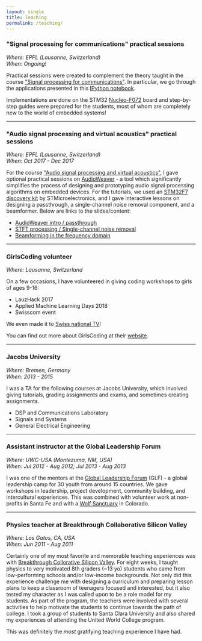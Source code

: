 ```yaml
---
layout: single
title: Teaching
permalink: /teaching/
---
```


### "Signal processing for communications" practical sessions 

_Where: EPFL (Lausanne, Switzerland)_ <br>
_When: Ongoing!_

Practical sessions were created to complement the theory taught in the course <a href="http://edu.epfl.ch/coursebook/fr/signal-processing-for-communications-COM-303" target="_blank">"Signal processing for communications"</a>. In particular, we go through the applications presented in this <a href="https://github.com/prandoni/COM303/blob/master/voice_transformer/voicetrans.ipynb" target="_blank">IPython notebook</a>. 

Implementations are done on the STM32 <a href="http://www.st.com/en/evaluation-tools/nucleo-f072rb.html" target="_blank">Nucleo-F072</a> board and step-by-step guides were prepared for the students, most of whom are completely new to the world of embedded systems!

---

### "Audio signal processing and virtual acoustics" practical sessions

_Where: EPFL (Lausanne, Switzerland)_<br>
_When: Oct 2017 - Dec 2017_

For the course <a href="http://edu.epfl.ch/coursebook/en/audio-signal-processing-and-virtual-acoustics-COM-415" target="_blank">"Audio signal processing and virtual acoustics"</a>, I gave optional practical sessions on <a href="https://dspconcepts.com/solutions/audio-weaver" target="_blank">AudioWeaver</a> - a tool which significantly simplifies the process of designing and prototyping audio signal processing algorithms on embedded devices. For the tutorials, we used an <a href="http://www.st.com/en/evaluation-tools/32f769idiscovery.html" target="_blank">STM32F7 discovery kit</a> by STMicroelectronics, and I gave interactive lessons on designing a passthrough, a single-channel noise removal component, and a beamformer. Below are links to the slides/content:

* <a href="https://drive.google.com/drive/folders/1tKxxhCo-dmA_fHBSpa99EhwWhgBdLI0Y?usp=sharing" target="_blank">AudioWeaver intro / passthrough</a>
* <a href="https://drive.google.com/drive/folders/18sF4oqUtQeWtz_svH6a2cKl0DHXBqmJO?usp=sharing" target="_blank">STFT processing / Single-channel noise removal</a>
* <a href="https://drive.google.com/drive/folders/104ltiqOSFwK7yAaO3GCWKioVLV3f4REY?usp=sharing" target="_blank">Beamforming in the frequency domain</a>

---

### GirlsCoding volunteer

_Where: Lausanne, Switzerland_

On a few occasions, I have volunteered in giving coding workshops to girls of ages 9-16:
* LauzHack 2017
* Applied Machine Learning Days 2018
* Swisscom event

We even made it to <a href="https://actu.epfl.ch/news/girls-coding-on-rts/" target="_blank">Swiss national TV</a>!

You can find out more about GirlsCoding at their <a href="https://girlscoding.org/" target="_blank">website</a>.

---

### Jacobs University

_Where: Bremen, Germany_<br>
_When: 2013 - 2015_

I was a TA for the following courses at Jacobs University, which involved giving tutorials, grading assignments and exams, and sometimes creating assignments.

* DSP and Communications Laboratory
* Signals and Systems
* General Electrical Engineering

---

### Assistant instructor at the Global Leadership Forum

_Where: UWC-USA (Montezuma, NM, USA)_<br>
_When: Jul 2012 - Aug 2012; Jul 2013 - Aug 2013_

I was one of the mentors at the <a href="https://www.uwc-usa.org/page.cfm?p=864" target="_blank">Global Leadership Forum</a> (GLF) - a global leadership camp for 30 youth from around 15 countries. We gave workshops in leadership, project development, community building, and intercultural experiences. This was combined with volunteer work at non-profits in Santa Fe and with a <a href="http://www.missionwolf.org/" target="_blank">Wolf Sanctuary</a> in Colorado.

---

### Physics teacher at Breakthrough Collaborative Silicon Valley

_Where: Los Gatos, CA, USA_<br>
_When: Jun 2011 - Aug 2011_

Certainly one of my most favorite and memorable teaching experiences was with <a href="http://www.breakthroughsv.org/" target="_blank">Breakthrough Collorative Silicon Valley</a>. For eight weeks, I taught physics to very motivated 8th graders (~13 yo) students who came from low-performing schools and/or low-income backgrounds. Not only did this experience challenge me with designing a curriculum and preparing lesson plans to keep a classroom of teenagers focused and interested, but it also tested my character as I was called upon to be a role model for my students. As part of the program, the teachers were involved with several activities to help motivate the students to continue towards the path of college. I took a group of students to Santa Clara University and also shared my experiences of attending the United World College program.

This was definitely the _most_ gratifying teaching experience I have had.

